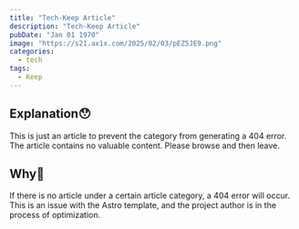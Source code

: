 ```yaml
---
title: "Tech-Keep Article"
description: "Tech-Keep Article"
pubDate: "Jan 01 1970"
image: "https://s21.ax1x.com/2025/02/03/pEZ5JE9.png"
categories:
  - tech
tags:
  - Keep
---
```

## Explanation😯
This is just an article to prevent the category from generating a 404 error. The article contains no valuable content. Please browse and then leave.
## Why🧐
If there is no article under a certain article category, a 404 error will occur. This is an issue with the Astro template, and the project author is in the process of optimization.
